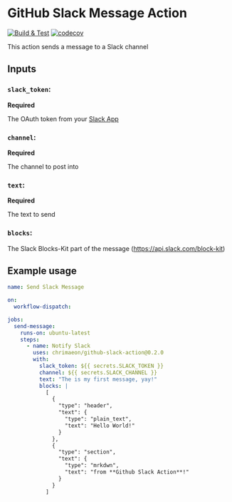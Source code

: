 # GitHub Slack Message Action

[![Build & Test](https://github.com/chrimaeon/github-slack-action/actions/workflows/main.yml/badge.svg)](https://github.com/chrimaeon/github-slack-action/actions/workflows/main.yml)
[![codecov](https://codecov.io/gh/chrimaeon/github-slack-action/branch/main/graph/badge.svg?token=WNLO6DSWNC)](https://codecov.io/gh/chrimaeon/github-slack-action)

This action sends a message to a Slack channel

## Inputs

### `slack_token`:
**Required**

The OAuth token from your [Slack App]

### `channel`:
**Required**

The channel to post into

### `text`:
**Required**

The text to send

### `blocks`:

The Slack Blocks-Kit part of the message (https://api.slack.com/block-kit)

## Example usage

```yaml
name: Send Slack Message

on:
  workflow-dispatch:

jobs:
  send-message:
    runs-on: ubuntu-latest
    steps:
      - name: Notify Slack
        uses: chrimaeon/github-slack-action@0.2.0
        with:
          slack_token: ${{ secrets.SLACK_TOKEN }}
          channel: ${{ secrets.SLACK_CHANNEL }}
          text: "The is my first message, yay!"
          blocks: |
            [
              {
                "type": "header",
                "text": {
                  "type": "plain_text",
                  "text": "Hello World!"
                }
              },
              {
                "type": "section",
                "text": {
                  "type": "mrkdwn",
                  "text": "from **Github Slack Action**!"
                }
              }
            ]
```

[Slack App]: https://slack.com/apps
